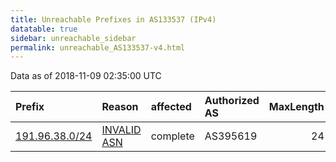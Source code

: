 ```yaml
---
title: Unreachable Prefixes in AS133537 (IPv4)
datatable: true
sidebar: unreachable_sidebar
permalink: unreachable_AS133537-v4.html
---
```


Data as of 2018-11-09 02:35:00 UTC


<div class="datatable-begin"></div>

| Prefix                                                 | Reason                                                                                                 | affected   | Authorized AS   |   MaxLength | Anchor                                         |   unreachable /24s |
|:-------------------------------------------------------|:-------------------------------------------------------------------------------------------------------|:-----------|:----------------|------------:|:-----------------------------------------------|-------------------:|
| [191.96.38.0/24](https://stat.ripe.net/191.96.38.0/24) | [INVALID ASN](https://rpki-validator.ripe.net/announcement-preview?asn=AS133537&prefix=191.96.38.0/24) | complete   | AS395619        |          24 | [LACNIC](unreachable_LACNIC_RPKI_Root-v4.html) |                  1 |

<div class="datatable-end"></div>
